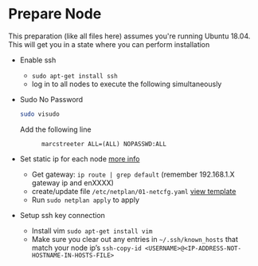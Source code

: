 # Prepare Node
This preparation (like all files here) assumes you're running Ubuntu 18.04.  This will get you in a state where you can perform installation

- Enable ssh
    - `sudo apt-get install ssh`
    - log in to all nodes to execute the following simultaneously
- Sudo No Password
	```bash
    sudo visudo
    ```
    Add the following line
	
    ```(Nano is opened) — add the following line, as the last line as the last line (to ensure it get's applied)
	      marcstreeter ALL=(ALL) NOPASSWD:ALL
    ```
- Set static ip for each node [more info](https://www.tecmint.com/configure-network-static-ip-address-in-ubuntu/)
    - Get gateway: `ip route | grep default` (remember 192.168.1.X gateway ip and enXXXX)
    - create/update file `/etc/netplan/01-netcfg.yaml` [view template](./templates/01-netcfg.yaml)
    -  Run `sudo netplan apply` to apply
- Setup ssh key connection
    - Install vim 
       `sudo apt-get install vim`
    - Make sure you clear out any entries in `~/.ssh/known_hosts` that match your node ip’s
       `ssh-copy-id <USERNAME>@<IP-ADDRESS-NOT-HOSTNAME-IN-HOSTS-FILE>`